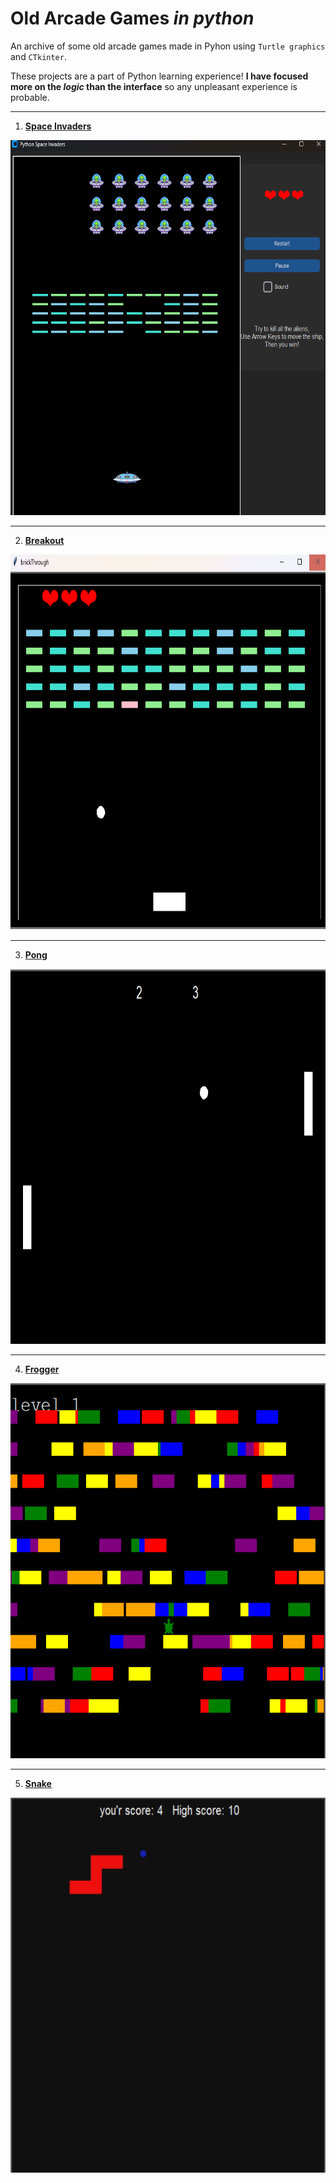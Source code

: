 # Old Arcade Games *in python*

An archive of some old arcade games made in Pyhon using `Turtle graphics` and `CTkinter`.

These projects are a part of Python learning experience! **I have focused more on the ***logic*** than the interface** so any unpleasant experience is probable.


---

1. [**Space Invaders**](https://github.com/Id-Dark-Dragon/Python-Mini-Games/tree/main/1-Space-invaders)

[<img src="https://github.com/Id-Dark-Dragon/Python-Mini-Games/blob/main/1-Space-invaders/images-git/Screenshot%202023-11-13%20095027.png" width="600" height=600>](https://github.com/Id-Dark-Dragon/Python-Mini-Games/tree/main/1-Space-invaders)

---

2. [**Breakout**](https://github.com/Id-Dark-Dragon/Python-Mini-Games/tree/main/2-Breakout)
<img src="https://github.com/Id-Dark-Dragon/Python-Mini-Games/blob/main/2-Breakout/image-git/Screenshot%202023-11-13%20154958.png" width="600" height=600>

---

3. [**Pong**](https://github.com/Id-Dark-Dragon/Python-Mini-Games/tree/main/3-Pong)
<img src="https://github.com/Id-Dark-Dragon/Python-Mini-Games/blob/main/3-Pong/git-assets/Screenshot%202023-11-14%20021145.png" width="600" height=600>

---

4. [**Frogger**](https://github.com/Id-Dark-Dragon/Python-Mini-Games/tree/main/4-Frogger)
<img src="https://github.com/Id-Dark-Dragon/Python-Mini-Games/blob/main/4-Frogger/git-asset/Screenshot%202023-11-14%20013406.png" width="600" height=600>

---

5. [**Snake**](https://github.com/Id-Dark-Dragon/Python-Mini-Games/tree/main/5-Snake)
<img src="https://github.com/Id-Dark-Dragon/Python-Mini-Games/blob/main/5-Snake/git-asset/Screenshot%202023-11-14%20022027.png" width="600" height=600>
